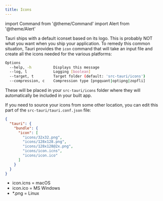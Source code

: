 ```yaml
---
title: Icons
---
```


import Command from '@theme/Command'
import Alert from '@theme/Alert'

Tauri ships with a default iconset based on its logo. This is probably NOT what you want when you ship your application. To remedy this common situation, Tauri provides the `icon` command that will take an input file and create all the icons needed for the various platforms:

<Command name="icon [ICON-PATH]"/>

```sh
Options
  --help, -h          Displays this message
  --log, l            Logging [boolean]
  --target, t         Target folder (default: 'src-tauri/icons')
  --compression, c    Compression type [pngquant|optipng|zopfli]
```

These will be placed in your `src-tauri/icons` folder where they will automatically be included in your built app.

If you need to source your icons from some other location, you can edit this part of the `src-tauri/tauri.conf.json` file:

```json
{
  "tauri": {
    "bundle": {
      "icon": [
        "icons/32x32.png",
        "icons/128x128.png",
        "icons/128x128@2x.png",
        "icons/icon.icns",
        "icons/icon.ico"
      ]
    }
  }
}
```

<Alert type="info" icon="info-alt" title="Note on filetypes">

  - icon.icns = macOS
  - icon.ico = MS Windows
  - \*.png = Linux

</Alert>
